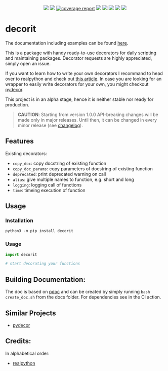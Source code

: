 <p align="center">
    <a href="https://github.com/wemake-services/wemake-python-styleguide" alt="wemake-python-styleguide" >
        <img src="https://img.shields.io/badge/style-wemake-000000.svg" /></a>
    <a href="https://gitlab.com/braniii/decorit/pipelines" alt="Gitlab pipeline status" >
        <img src="https://img.shields.io/gitlab/pipeline/braniii/decorit" /></a>
    <a href="https://gitlab.com/braniii/decorit/-/commits/master">
        <img alt="coverage report" src="https://gitlab.com/braniii/decorit/badges/master/coverage.svg" /></a>
    <a href="https://pypi.org/project/decorit" alt="PyPI" >
        <img src="https://img.shields.io/pypi/v/decorit" /></a>
    <a href="https://pepy.tech/project/decorit" alt="Downloads" >
        <img src="https://pepy.tech/badge/decorit" /></a>
    <a href="https://img.shields.io/pypi/pyversions/decorit" alt="PyPI - Python Version">
        <img src="https://img.shields.io/pypi/pyversions/decorit" /></a>
    <a href="https://gitlab.com/braniii/decorit/-/blob/master/LICENSE" alt="PyPI - License" >
        <img src="https://img.shields.io/pypi/l/decorit" /></a>
    <a href="https://braniii.gitlab.io/decorit" alt="Doc" >
        <img src="https://img.shields.io/badge/pdoc3-Documentation-brightgreen" /></a>
</p>


# decorit
The documentation including examples can be found [here](https://braniii.gitlab.io/decorit).

This is a package with handy ready-to-use decorators for daily scripting and
maintaining packages. Decorator requests are highly appreciated, simply open
an issue.

If you want to learn how to write your own decorators I recommand to head over
to realpython and check out [this article](https://realpython.com/primer-on-python-decorators/).
In case you are looking for an wrapper to easily write decorators for your own,
you might checkout [pydecor](https://github.com/mplanchard/pydecor).

This project is in an alpha stage, hence it is neither stable nor ready for
production.
> **CAUTION**:
> Starting from version 1.0.0 API-breaking changes will be made only in major
> releases. Until then, it can be changed in every minor release
> (see [changelog](#changelog)).

## Features

Existing decorators:
- `copy_doc`: copy docstring of existing function
- `copy_doc_params`: copy parameters of docstring of existing function
- `deprecated`: print deprecated warning on call
- `alias`: give multiple names to function, e.g. short and long
- `logging`: logging call of functions
- `time`: timeing execution of function


## Usage

### Installation

```python
python3 -m pip install decorit
```

### Usage

```python
import decorit

# start decorating your functions
```

## Building Documentation:

The doc is based on [pdoc](https://pdoc3.github.io/pdoc/) and can be created by
simply running `bash create_doc.sh` from the docs folder. For dependencies see in the
CI action.

## Similar Projects
- [pydecor](https://github.com/mplanchard/pydecor)

## Credits:

In alphabetical order:
- [realpython](https://realpython.com/)
